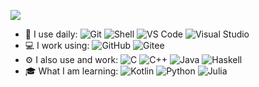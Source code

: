 ![](https://github-readme-stats.vercel.app/api?username=iXeor&theme=dark)
- 🚀 I use daily:
  ![Git](https://img.shields.io/badge/-Git-black?style=plastic&logo=git)
  ![Shell](https://img.shields.io/badge/-Shell-blasck?style=plastic&logo=Shell)
  ![VS Code](https://img.shields.io/badge/-VS%20Code-007ACC?style=plastic&logo=visual-studio-code)
  ![Visual Studio](https://img.shields.io/badge/-Visual%20Studio-purple?style=plastic&logo=visual-studio)
- 💻 I work using:
  ![GitHub](https://img.shields.io/badge/-GitHub-181717?style=plastic&logo=github)
  ![Gitee](https://img.shields.io/badge/-Gitee-FCA121?style=plastic&logo=gitee)
- ⚙️ I also use and work: 
  ![C](https://img.shields.io/badge/-C-green?style=plastic&logo=c)
  ![C++](https://img.shields.io/badge/-C++-00599C?style=plastic&logo=c++)
  ![Java](https://img.shields.io/badge/-java-3f4441?style=plastic&logo=java)
  ![Haskell](https://img.shields.io/badge/-haskell-grey?style=plastic&logo=haskell)
- 🎓 What I am learning:
  ![Kotlin](https://img.shields.io/badge/-kotlin-006a71?style=plastic&logo=kotlin) 
  ![Python](https://img.shields.io/badge/-python-yellow?style=plastic&logo=python) 
  ![Julia](https://img.shields.io/badge/-julia-green?style=plastic&logo=julia)
  
